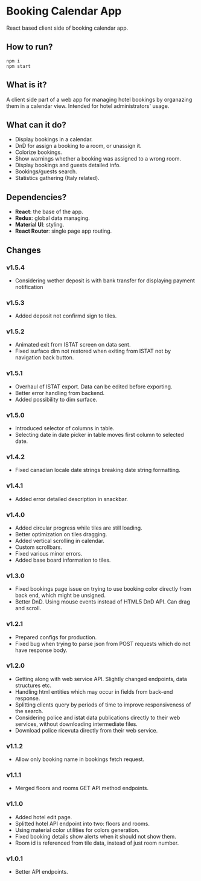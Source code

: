 # Booking Calendar App
React based client side of booking calendar app.

## How to run?
```
npm i
npm start
```

## What is it?
A client side part of a web app for managing hotel bookings by organazing them in a calendar view. Intended for hotel administrators' usage.

## What can it do?
- Display bookings in a calendar.
- DnD for assign a booking to a room, or unassign it.
- Colorize bookings.
- Show warnings whether a booking was assigned to a wrong room.
- Display bookings and guests detailed info.
- Bookings/guests search.
- Statistics gathering (Italy related).

## Dependencies?
- **React**: the base of the app.
- **Redux**: global data managing.
- **Material UI**: styling.
- **React Router**: single page app routing.

## Changes
### v1.5.4
- Considering wether deposit is with bank transfer for displaying payment notification
### v1.5.3
- Added deposit not confirmd sign to tiles.
### v1.5.2
- Animated exit from ISTAT screen on data sent.
- Fixed surface dim not restored when exiting from ISTAT not by navigation back button.
### v1.5.1
- Overhaul of ISTAT export. Data can be edited before exporting.
- Better error handling from backend.
- Added possibility to dim surface.
### v1.5.0
- Introduced selector of columns in table.
- Selecting date in date picker in table moves first column to selected date.
### v1.4.2
- Fixed canadian locale date strings breaking date string formatting.
### v1.4.1
- Added error detailed description in snackbar.
### v1.4.0
- Added circular progress while tiles are still loading.
- Better optimization on tiles dragging.
- Added vertical scrolling in calendar.
- Custom scrollbars.
- Fixed various minor errors.
- Added base board information to tiles.
### v1.3.0
- Fixed bookings page issue on trying to use booking color directly from back end, which might be unsigned.
- Better DnD. Using mouse events instead of HTML5 DnD API. Can drag and scroll.
### v1.2.1
- Prepared configs for production.
- Fixed bug when trying to parse json from POST requests which do not have response body.
### v1.2.0
- Getting along with web service API. Slightly changed endpoints, data structures etc.
- Handling html entities which may occur in fields from back-end response.
- Splitting clients query by periods of time to improve responsiveness of the search.
- Considering police and istat data publications directly to their web services, without downloading intermediate files.
- Download police ricevuta directly from their web service.
### v1.1.2
- Allow only booking name in bookings fetch request.
### v1.1.1
- Merged floors and rooms GET API method endpoints.
### v1.1.0
- Added hotel edit page.
- Splitted hotel API endpoint into two: floors and rooms.
- Using material color utilities for colors generation.
- Fixed booking details show alerts when it should not show them.
- Room id is referenced from tile data, instead of just room number.
### v1.0.1
- Better API endpoints.
